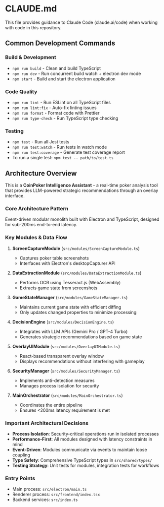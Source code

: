 # CLAUDE.md

This file provides guidance to Claude Code (claude.ai/code) when working with code in this repository.

## Common Development Commands

### Build & Development
- `npm run build` - Clean and build TypeScript
- `npm run dev` - Run concurrent build watch + electron dev mode
- `npm start` - Build and start the electron application

### Code Quality
- `npm run lint` - Run ESLint on all TypeScript files
- `npm run lint:fix` - Auto-fix linting issues
- `npm run format` - Format code with Prettier
- `npm run type-check` - Run TypeScript type checking

### Testing
- `npm test` - Run all Jest tests
- `npm run test:watch` - Run tests in watch mode
- `npm run test:coverage` - Generate test coverage report
- To run a single test: `npm test -- path/to/test.ts`

## Architecture Overview

This is a **CoinPoker Intelligence Assistant** - a real-time poker analysis tool that provides LLM-powered strategic recommendations through an overlay interface.

### Core Architecture Pattern
Event-driven modular monolith built with Electron and TypeScript, designed for sub-200ms end-to-end latency.

### Key Modules & Data Flow

1. **ScreenCaptureModule** (`src/modules/ScreenCaptureModule.ts`)
   - Captures poker table screenshots
   - Interfaces with Electron's desktopCapturer API

2. **DataExtractionModule** (`src/modules/DataExtractionModule.ts`)
   - Performs OCR using Tesseract.js (WebAssembly)
   - Extracts game state from screenshots

3. **GameStateManager** (`src/modules/GameStateManager.ts`)
   - Maintains current game state with efficient diffing
   - Only updates changed properties to minimize processing

4. **DecisionEngine** (`src/modules/DecisionEngine.ts`)
   - Integrates with LLM APIs (Gemini Pro / GPT-4 Turbo)
   - Generates strategic recommendations based on game state

5. **OverlayUIModule** (`src/modules/OverlayUIModule.ts`)
   - React-based transparent overlay window
   - Displays recommendations without interfering with gameplay

6. **SecurityManager** (`src/modules/SecurityManager.ts`)
   - Implements anti-detection measures
   - Manages process isolation for security

7. **MainOrchestrator** (`src/modules/MainOrchestrator.ts`)
   - Coordinates the entire pipeline
   - Ensures <200ms latency requirement is met

### Important Architectural Decisions

- **Process Isolation**: Security-critical operations run in isolated processes
- **Performance-First**: All modules designed with latency constraints in mind
- **Event-Driven**: Modules communicate via events to maintain loose coupling
- **Type Safety**: Comprehensive TypeScript types in `src/shared/types/`
- **Testing Strategy**: Unit tests for modules, integration tests for workflows

### Entry Points
- Main process: `src/electron/main.ts`
- Renderer process: `src/frontend/index.tsx`
- Backend services: `src/index.ts`
